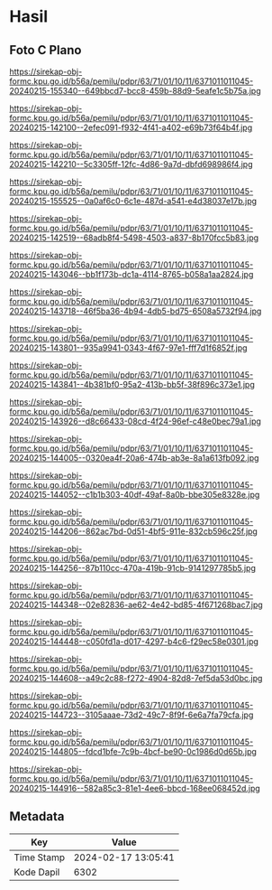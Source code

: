 # Hasil

## Foto C Plano

https://sirekap-obj-formc.kpu.go.id/b56a/pemilu/pdpr/63/71/01/10/11/6371011011045-20240215-155340--649bbcd7-bcc8-459b-88d9-5eafe1c5b75a.jpg

https://sirekap-obj-formc.kpu.go.id/b56a/pemilu/pdpr/63/71/01/10/11/6371011011045-20240215-142100--2efec091-f932-4f41-a402-e69b73f64b4f.jpg

https://sirekap-obj-formc.kpu.go.id/b56a/pemilu/pdpr/63/71/01/10/11/6371011011045-20240215-142210--5c3305ff-12fc-4d86-9a7d-dbfd698986f4.jpg

https://sirekap-obj-formc.kpu.go.id/b56a/pemilu/pdpr/63/71/01/10/11/6371011011045-20240215-155525--0a0af6c0-6c1e-487d-a541-e4d38037e17b.jpg

https://sirekap-obj-formc.kpu.go.id/b56a/pemilu/pdpr/63/71/01/10/11/6371011011045-20240215-142519--68adb8f4-5498-4503-a837-8b170fcc5b83.jpg

https://sirekap-obj-formc.kpu.go.id/b56a/pemilu/pdpr/63/71/01/10/11/6371011011045-20240215-143046--bb1f173b-dc1a-4114-8765-b058a1aa2824.jpg

https://sirekap-obj-formc.kpu.go.id/b56a/pemilu/pdpr/63/71/01/10/11/6371011011045-20240215-143718--46f5ba36-4b94-4db5-bd75-6508a5732f94.jpg

https://sirekap-obj-formc.kpu.go.id/b56a/pemilu/pdpr/63/71/01/10/11/6371011011045-20240215-143801--935a9941-0343-4f67-97e1-fff7d1f6852f.jpg

https://sirekap-obj-formc.kpu.go.id/b56a/pemilu/pdpr/63/71/01/10/11/6371011011045-20240215-143841--4b381bf0-95a2-413b-bb5f-38f896c373e1.jpg

https://sirekap-obj-formc.kpu.go.id/b56a/pemilu/pdpr/63/71/01/10/11/6371011011045-20240215-143926--d8c66433-08cd-4f24-96ef-c48e0bec79a1.jpg

https://sirekap-obj-formc.kpu.go.id/b56a/pemilu/pdpr/63/71/01/10/11/6371011011045-20240215-144005--0320ea4f-20a6-474b-ab3e-8a1a613fb092.jpg

https://sirekap-obj-formc.kpu.go.id/b56a/pemilu/pdpr/63/71/01/10/11/6371011011045-20240215-144052--c1b1b303-40df-49af-8a0b-bbe305e8328e.jpg

https://sirekap-obj-formc.kpu.go.id/b56a/pemilu/pdpr/63/71/01/10/11/6371011011045-20240215-144206--862ac7bd-0d51-4bf5-911e-832cb596c25f.jpg

https://sirekap-obj-formc.kpu.go.id/b56a/pemilu/pdpr/63/71/01/10/11/6371011011045-20240215-144256--87b110cc-470a-419b-91cb-9141297785b5.jpg

https://sirekap-obj-formc.kpu.go.id/b56a/pemilu/pdpr/63/71/01/10/11/6371011011045-20240215-144348--02e82836-ae62-4e42-bd85-4f671268bac7.jpg

https://sirekap-obj-formc.kpu.go.id/b56a/pemilu/pdpr/63/71/01/10/11/6371011011045-20240215-144448--c050fd1a-d017-4297-b4c6-f29ec58e0301.jpg

https://sirekap-obj-formc.kpu.go.id/b56a/pemilu/pdpr/63/71/01/10/11/6371011011045-20240215-144608--a49c2c88-f272-4904-82d8-7ef5da53d0bc.jpg

https://sirekap-obj-formc.kpu.go.id/b56a/pemilu/pdpr/63/71/01/10/11/6371011011045-20240215-144723--3105aaae-73d2-49c7-8f9f-6e6a7fa79cfa.jpg

https://sirekap-obj-formc.kpu.go.id/b56a/pemilu/pdpr/63/71/01/10/11/6371011011045-20240215-144805--fdcd1bfe-7c9b-4bcf-be90-0c1986d0d65b.jpg

https://sirekap-obj-formc.kpu.go.id/b56a/pemilu/pdpr/63/71/01/10/11/6371011011045-20240215-144916--582a85c3-81e1-4ee6-bbcd-168ee068452d.jpg


## Metadata

| Key        | Value               |
| ---------- | ------------------- |
| Time Stamp | 2024-02-17 13:05:41 |
| Kode Dapil | 6302                |



